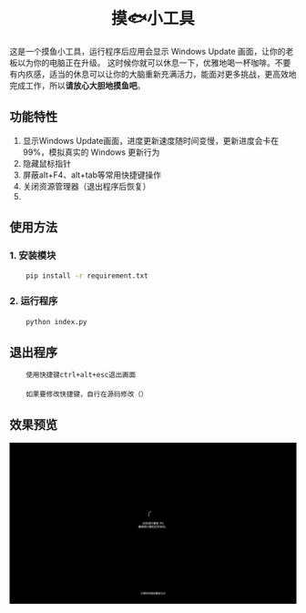 <h1 align="center">摸🐟小工具</h1>

这是一个摸鱼小工具，运行程序后应用会显示 Windows Update 画面，让你的老板以为你的电脑正在升级。
这时候你就可以休息一下，优雅地喝一杯咖啡。不要有内疚感，适当的休息可以让你的大脑重新充满活力，能面对更多挑战，更高效地完成工作，所以**请放心大胆地摸鱼吧**。

## 功能特性
1. 显示Windows Update画面，进度更新速度随时间变慢，更新进度会卡在99%，模拟真实的 Windows 更新行为
2. 隐藏鼠标指针
3. 屏蔽alt+F4、alt+tab等常用快捷键操作
4. 关闭资源管理器（退出程序后恢复）
5. 

## 使用方法
### 1. 安装模块
```bash
    pip install -r requirement.txt
```
### 2. 运行程序
```bash
    python index.py
```

## 退出程序
```bash
    使用快捷键ctrl+alt+esc退出画面

    如果要修改快捷键，自行在源码修改（）
```

## 效果预览
![alt text](./static/images/preview.png)